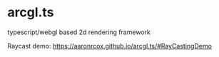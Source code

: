 # arcgl.ts
typescript/webgl based 2d rendering framework


Raycast demo:
https://aaronrcox.github.io/arcgl.ts/#RayCastingDemo 
